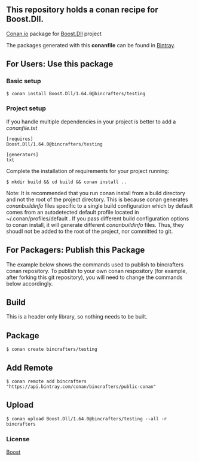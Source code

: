 ## This repository holds a conan recipe for Boost.Dll.

[Conan.io](https://conan.io) package for [Boost.Dll](https://github.com/Boostorg/Dll) project

The packages generated with this **conanfile** can be found in [Bintray](https://bintray.com/bincrafters/public-conan/Boost.Dll%3Abincrafters).

## For Users: Use this package

### Basic setup

    $ conan install Boost.Dll/1.64.0@bincrafters/testing

### Project setup

If you handle multiple dependencies in your project is better to add a *conanfile.txt*

    [requires]
    Boost.Dll/1.64.0@bincrafters/testing

    [generators]
    txt

Complete the installation of requirements for your project running:</small></span>

    $ mkdir build && cd build && conan install ..
	
Note: It is recommended that you run conan install from a build directory and not the root of the project directory.  This is because conan generates *conanbuildinfo* files specific to a single build configuration which by default comes from an autodetected default profile located in ~/.conan/profiles/default .  If you pass different build configuration options to conan install, it will generate different *conanbuildinfo* files.  Thus, they shoudl not be added to the root of the project, nor committed to git. 

## For Packagers: Publish this Package

The example below shows the commands used to publish to bincrafters conan repository. To publish to your own conan respository (for example, after forking this git repository), you will need to change the commands below accordingly. 

## Build  

This is a header only library, so nothing needs to be built.

## Package 

    $ conan create bincrafters/testing
	
## Add Remote

	$ conan remote add bincrafters "https://api.bintray.com/conan/bincrafters/public-conan"

## Upload

    $ conan upload Boost.Dll/1.64.0@bincrafters/testing --all -r bincrafters

### License
[Boost](LICENSE)
